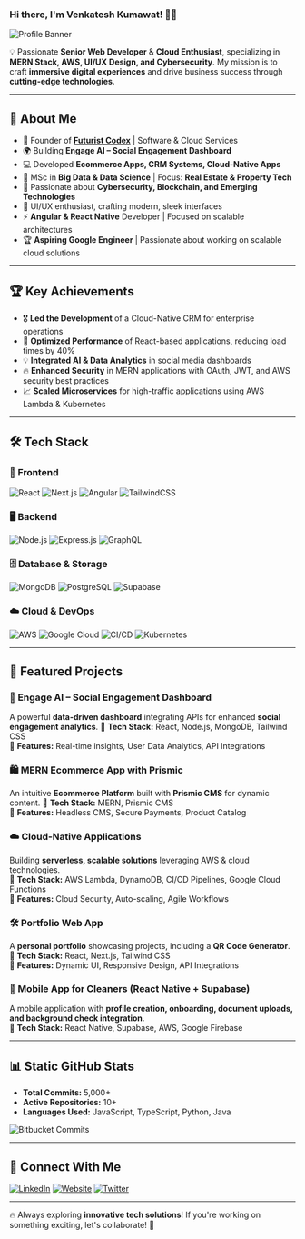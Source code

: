 ### Hi there, I'm **Venkatesh Kumawat**! 👋🚀  

![Profile Banner](https://avatars.githubusercontent.com/u/120731943?v=4)

💡 Passionate **Senior Web Developer** & **Cloud Enthusiast**, specializing in **MERN Stack, AWS, UI/UX Design, and Cybersecurity**. My mission is to craft **immersive digital experiences** and drive business success through **cutting-edge technologies**.

---

## 🚀 About Me
- 🏢 Founder of **[Futurist Codex](https://your-website-url.com)** | Software & Cloud Services
- 🌍 Building **Engage AI – Social Engagement Dashboard**
- 💻 Developed **Ecommerce Apps, CRM Systems, Cloud-Native Apps**
- 📜 MSc in **Big Data & Data Science** | Focus: **Real Estate & Property Tech**
- 🔐 Passionate about **Cybersecurity, Blockchain, and Emerging Technologies**
- 🎨 UI/UX enthusiast, crafting modern, sleek interfaces
- ⚡ **Angular & React Native** Developer | Focused on scalable architectures
- 🏆 **Aspiring Google Engineer** | Passionate about working on scalable cloud solutions

---

## 🏆 Key Achievements
- 🎖️ **Led the Development** of a Cloud-Native CRM for enterprise operations
- 🚀 **Optimized Performance** of React-based applications, reducing load times by 40%
- 💡 **Integrated AI & Data Analytics** in social media dashboards
- 🔥 **Enhanced Security** in MERN applications with OAuth, JWT, and AWS security best practices
- 📈 **Scaled Microservices** for high-traffic applications using AWS Lambda & Kubernetes

---

## 🛠️ Tech Stack

### **🚀 Frontend**
![React](https://img.shields.io/badge/React-61DAFB?style=for-the-badge&logo=react&logoColor=white)
![Next.js](https://img.shields.io/badge/Next.js-000000?style=for-the-badge&logo=next.js&logoColor=white)
![Angular](https://img.shields.io/badge/Angular-DD0031?style=for-the-badge&logo=angular&logoColor=white)
![TailwindCSS](https://img.shields.io/badge/TailwindCSS-38B2AC?style=for-the-badge&logo=tailwind-css&logoColor=white)

### **🖥️ Backend**
![Node.js](https://img.shields.io/badge/Node.js-339933?style=for-the-badge&logo=node.js&logoColor=white)
![Express.js](https://img.shields.io/badge/Express.js-000000?style=for-the-badge&logo=express&logoColor=white)
![GraphQL](https://img.shields.io/badge/GraphQL-E10098?style=for-the-badge&logo=graphql&logoColor=white)

### **🗄️ Database & Storage**
![MongoDB](https://img.shields.io/badge/MongoDB-47A248?style=for-the-badge&logo=mongodb&logoColor=white)
![PostgreSQL](https://img.shields.io/badge/PostgreSQL-316192?style=for-the-badge&logo=postgresql&logoColor=white)
![Supabase](https://img.shields.io/badge/Supabase-3ECF8E?style=for-the-badge&logo=supabase&logoColor=white)

### **☁️ Cloud & DevOps**
![AWS](https://img.shields.io/badge/AWS-232F3E?style=for-the-badge&logo=amazon-aws&logoColor=white)
![Google Cloud](https://img.shields.io/badge/GoogleCloud-4285F4?style=for-the-badge&logo=google-cloud&logoColor=white)
![CI/CD](https://img.shields.io/badge/CI/CD-4285F4?style=for-the-badge&logo=github-actions&logoColor=white)
![Kubernetes](https://img.shields.io/badge/Kubernetes-326CE5?style=for-the-badge&logo=kubernetes&logoColor=white)

---

## 📌 Featured Projects

### 🚀 Engage AI – Social Engagement Dashboard
A powerful **data-driven dashboard** integrating APIs for enhanced **social engagement analytics**. 
🔹 **Tech Stack:** React, Node.js, MongoDB, Tailwind CSS  
🔹 **Features:** Real-time insights, User Data Analytics, API Integrations  

### 🛍️ MERN Ecommerce App with Prismic
An intuitive **Ecommerce Platform** built with **Prismic CMS** for dynamic content. 
🔹 **Tech Stack:** MERN, Prismic CMS  
🔹 **Features:** Headless CMS, Secure Payments, Product Catalog  

### ☁️ Cloud-Native Applications
Building **serverless, scalable solutions** leveraging AWS & cloud technologies.  
🔹 **Tech Stack:** AWS Lambda, DynamoDB, CI/CD Pipelines, Google Cloud Functions  
🔹 **Features:** Cloud Security, Auto-scaling, Agile Workflows  

### 🛠️ Portfolio Web App
A **personal portfolio** showcasing projects, including a **QR Code Generator**.  
🔹 **Tech Stack:** React, Next.js, Tailwind CSS  
🔹 **Features:** Dynamic UI, Responsive Design, API Integrations  

### 📱 Mobile App for Cleaners (React Native + Supabase)
A mobile application with **profile creation, onboarding, document uploads, and background check integration**.  
🔹 **Tech Stack:** React Native, Supabase, AWS, Google Firebase  

---

## 📊 Static GitHub Stats
- **Total Commits:** 5,000+
- **Active Repositories:** 10+
- **Languages Used:** JavaScript, TypeScript, Python, Java

![Bitbucket Commits](https://img.shields.io/badge/Bitbucket-Commits-5000%2B-blue?style=for-the-badge&logo=bitbucket)

---

## 🎯 Connect With Me

[![LinkedIn](https://img.shields.io/badge/LinkedIn-0077B5?style=for-the-badge&logo=linkedin&logoColor=white)](https://www.linkedin.com/in/venkatesh-kumawat-b2833a12b/)
[![Website](https://img.shields.io/badge/Website-FF5733?style=for-the-badge&logo=google-chrome&logoColor=white)](https://your-website-url.com)
[![Twitter](https://img.shields.io/badge/Twitter-1DA1F2?style=for-the-badge&logo=twitter&logoColor=white)](https://twitter.com/your-profile)

---

🔥 Always exploring **innovative tech solutions**! If you're working on something exciting, let's collaborate! 🚀
